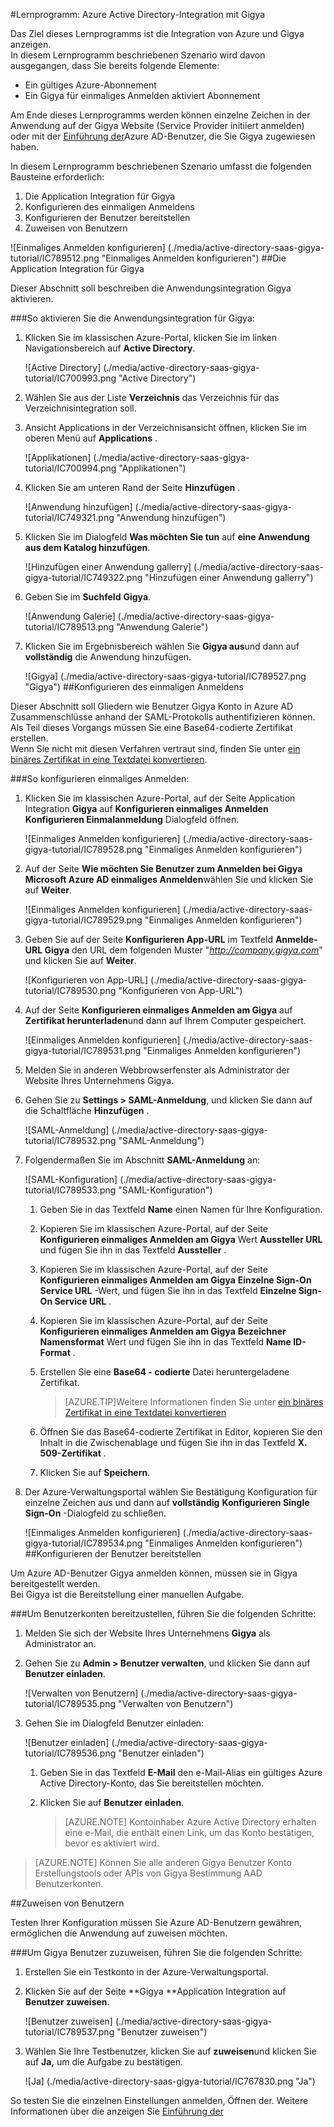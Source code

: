<properties 
    pageTitle="Lernprogramm: Azure Active Directory Integration Gigya | Microsoft Azure" 
    description="Erfahren Sie, wie mit Gigya Azure Active Directory-auf automatisierte Bereitstellung und mehr!" 
    services="active-directory" 
    authors="jeevansd"  
    documentationCenter="na" 
    manager="femila"/>
<tags 
    ms.service="active-directory" 
    ms.devlang="na" 
    ms.topic="article" 
    ms.tgt_pltfrm="na" 
    ms.workload="identity" 
    ms.date="09/01/2016" 
    ms.author="jeedes" />

#<a name="tutorial-azure-active-directory-integration-with-gigya"></a>Lernprogramm: Azure Active Directory-Integration mit Gigya
  
Das Ziel dieses Lernprogramms ist die Integration von Azure und Gigya anzeigen.  
In diesem Lernprogramm beschriebenen Szenario wird davon ausgegangen, dass Sie bereits folgende Elemente:

-   Ein gültiges Azure-Abonnement
-   Ein Gigya für einmaliges Anmelden aktiviert Abonnement
  
Am Ende dieses Lernprogramms werden können einzelne Zeichen in der Anwendung auf der Gigya Website (Service Provider initiiert anmelden) oder mit der [Einführung der](active-directory-saas-access-panel-introduction.md)Azure AD-Benutzer, die Sie Gigya zugewiesen haben.
  
In diesem Lernprogramm beschriebenen Szenario umfasst die folgenden Bausteine erforderlich:

1.  Die Application Integration für Gigya
2.  Konfigurieren des einmaligen Anmeldens
3.  Konfigurieren der Benutzer bereitstellen
4.  Zuweisen von Benutzern

![Einmaliges Anmelden konfigurieren] (./media/active-directory-saas-gigya-tutorial/IC789512.png "Einmaliges Anmelden konfigurieren")
##<a name="enabling-the-application-integration-for-gigya"></a>Die Application Integration für Gigya
  
Dieser Abschnitt soll beschreiben die Anwendungsintegration Gigya aktivieren.

###<a name="to-enable-the-application-integration-for-gigya-perform-the-following-steps"></a>So aktivieren Sie die Anwendungsintegration für Gigya:

1.  Klicken Sie im klassischen Azure-Portal, klicken Sie im linken Navigationsbereich auf **Active Directory**.

    ![Active Directory] (./media/active-directory-saas-gigya-tutorial/IC700993.png "Active Directory")

2.  Wählen Sie aus der Liste **Verzeichnis** das Verzeichnis für das Verzeichnisintegration soll.

3.  Ansicht Applications in der Verzeichnisansicht öffnen, klicken Sie im oberen Menü auf **Applications** .

    ![Applikationen] (./media/active-directory-saas-gigya-tutorial/IC700994.png "Applikationen")

4.  Klicken Sie am unteren Rand der Seite **Hinzufügen** .

    ![Anwendung hinzufügen] (./media/active-directory-saas-gigya-tutorial/IC749321.png "Anwendung hinzufügen")

5.  Klicken Sie im Dialogfeld **Was möchten Sie tun** auf **eine Anwendung aus dem Katalog hinzufügen**.

    ![Hinzufügen einer Anwendung gallerry] (./media/active-directory-saas-gigya-tutorial/IC749322.png "Hinzufügen einer Anwendung gallerry")

6.  Geben Sie im **Suchfeld** **Gigya**.

    ![Anwendung Galerie] (./media/active-directory-saas-gigya-tutorial/IC789513.png "Anwendung Galerie")

7.  Klicken Sie im Ergebnisbereich wählen Sie **Gigya aus**und dann auf **vollständig** die Anwendung hinzufügen.

    ![Gigya] (./media/active-directory-saas-gigya-tutorial/IC789527.png "Gigya")
##<a name="configuring-single-sign-on"></a>Konfigurieren des einmaligen Anmeldens
  
Dieser Abschnitt soll Gliedern wie Benutzer Gigya Konto in Azure AD Zusammenschlüsse anhand der SAML-Protokolls authentifizieren können.  
Als Teil dieses Vorgangs müssen Sie eine Base64-codierte Zertifikat erstellen.  
Wenn Sie nicht mit diesen Verfahren vertraut sind, finden Sie unter [ein binäres Zertifikat in eine Textdatei konvertieren](http://youtu.be/PlgrzUZ-Y1o).

###<a name="to-configure-single-sign-on-perform-the-following-steps"></a>So konfigurieren einmaliges Anmelden:

1.  Klicken Sie im klassischen Azure-Portal, auf der Seite Application Integration **Gigya** auf **Konfigurieren einmaliges Anmelden** **Konfigurieren Einmalanmeldung** Dialogfeld öffnen.

    ![Einmaliges Anmelden konfigurieren] (./media/active-directory-saas-gigya-tutorial/IC789528.png "Einmaliges Anmelden konfigurieren")

2.  Auf der Seite **Wie möchten Sie Benutzer zum Anmelden bei Gigya** **Microsoft Azure AD einmaliges Anmelden**wählen Sie und klicken Sie auf **Weiter**.

    ![Einmaliges Anmelden konfigurieren] (./media/active-directory-saas-gigya-tutorial/IC789529.png "Einmaliges Anmelden konfigurieren")

3.  Geben Sie auf der Seite **Konfigurieren App-URL** im Textfeld **Anmelde-URL Gigya** den URL dem folgenden Muster "*http://company.gigya.com*" und klicken Sie auf **Weiter**.

    ![Konfigurieren von App-URL] (./media/active-directory-saas-gigya-tutorial/IC789530.png "Konfigurieren von App-URL")

4.  Auf der Seite **Konfigurieren einmaliges Anmelden am Gigya** auf **Zertifikat herunterladen**und dann auf Ihrem Computer gespeichert.

    ![Einmaliges Anmelden konfigurieren] (./media/active-directory-saas-gigya-tutorial/IC789531.png "Einmaliges Anmelden konfigurieren")

5.  Melden Sie in anderen Webbrowserfenster als Administrator der Website Ihres Unternehmens Gigya.

6.  Gehen Sie zu **Settings \> SAML-Anmeldung**, und klicken Sie dann auf die Schaltfläche **Hinzufügen** .

    ![SAML-Anmeldung] (./media/active-directory-saas-gigya-tutorial/IC789532.png "SAML-Anmeldung")

7.  Folgendermaßen Sie im Abschnitt **SAML-Anmeldung** an:

    ![SAML-Konfiguration] (./media/active-directory-saas-gigya-tutorial/IC789533.png "SAML-Konfiguration")

    1.  Geben Sie in das Textfeld **Name** einen Namen für Ihre Konfiguration.
    2.  Kopieren Sie im klassischen Azure-Portal, auf der Seite **Konfigurieren einmaliges Anmelden am Gigya** Wert **Aussteller URL** und fügen Sie ihn in das Textfeld **Aussteller** .
    3.  Kopieren Sie im klassischen Azure-Portal, auf der Seite **Konfigurieren einmaliges Anmelden am Gigya** **Einzelne Sign-On Service URL** -Wert, und fügen Sie ihn in das Textfeld **Einzelne Sign-On Service URL** .
    4.  Kopieren Sie im klassischen Azure-Portal, auf der Seite **Konfigurieren einmaliges Anmelden am Gigya** **Bezeichner Namensformat** Wert und fügen Sie ihn in das Textfeld **Name ID-Format** .
    5.  Erstellen Sie eine **Base64 - codierte** Datei heruntergeladene Zertifikat.
        
        >[AZURE.TIP]Weitere Informationen finden Sie unter [ein binäres Zertifikat in eine Textdatei konvertieren](http://youtu.be/PlgrzUZ-Y1o)

    6.  Öffnen Sie das Base64-codierte Zertifikat in Editor, kopieren Sie den Inhalt in die Zwischenablage und fügen Sie ihn in das Textfeld **X. 509-Zertifikat** .
    7.  Klicken Sie auf **Speichern**.

8.  Der Azure-Verwaltungsportal wählen Sie Bestätigung Konfiguration für einzelne Zeichen aus und dann auf **vollständig** **Konfigurieren Single Sign-On** -Dialogfeld zu schließen.

    ![Einmaliges Anmelden konfigurieren] (./media/active-directory-saas-gigya-tutorial/IC789534.png "Einmaliges Anmelden konfigurieren")
##<a name="configuring-user-provisioning"></a>Konfigurieren der Benutzer bereitstellen
  
Um Azure AD-Benutzer Gigya anmelden können, müssen sie in Gigya bereitgestellt werden.  
Bei Gigya ist die Bereitstellung einer manuellen Aufgabe.

###<a name="to-provision-a-user-accounts-perform-the-following-steps"></a>Um Benutzerkonten bereitzustellen, führen Sie die folgenden Schritte:

1.  Melden Sie sich der Website Ihres Unternehmens **Gigya** als Administrator an.

2.  Gehen Sie zu **Admin \> Benutzer verwalten**, und klicken Sie dann auf **Benutzer einladen**.

    ![Verwalten von Benutzern] (./media/active-directory-saas-gigya-tutorial/IC789535.png "Verwalten von Benutzern")

3.  Gehen Sie im Dialogfeld Benutzer einladen:

    ![Benutzer einladen] (./media/active-directory-saas-gigya-tutorial/IC789536.png "Benutzer einladen")

    1.  Geben Sie in das Textfeld **E-Mail** den e-Mail-Alias ein gültiges Azure Active Directory-Konto, das Sie bereitstellen möchten.
    2.  Klicken Sie auf **Benutzer einladen**.
    
        >[AZURE.NOTE] Kontoinhaber Azure Active Directory erhalten eine e-Mail, die enthält einen Link, um das Konto bestätigen, bevor es aktiviert wird.

>[AZURE.NOTE] Können Sie alle anderen Gigya Benutzer Konto Erstellungstools oder APIs von Gigya Bestimmung AAD Benutzerkonten.

##<a name="assigning-users"></a>Zuweisen von Benutzern
  
Testen Ihrer Konfiguration müssen Sie Azure AD-Benutzern gewähren, ermöglichen die Anwendung auf zuweisen möchten.

###<a name="to-assign-users-to-gigya-perform-the-following-steps"></a>Um Gigya Benutzer zuzuweisen, führen Sie die folgenden Schritte:

1.  Erstellen Sie ein Testkonto in der Azure-Verwaltungsportal.

2.  Klicken Sie auf der Seite **Gigya **Application Integration auf **Benutzer zuweisen**.

    ![Benutzer zuweisen] (./media/active-directory-saas-gigya-tutorial/IC789537.png "Benutzer zuweisen")

3.  Wählen Sie Ihre Testbenutzer, klicken Sie auf **zuweisen**und klicken Sie auf **Ja,** um die Aufgabe zu bestätigen.

    ![Ja] (./media/active-directory-saas-gigya-tutorial/IC767830.png "Ja")
  
So testen Sie die einzelnen Einstellungen anmelden, Öffnen der. Weitere Informationen über die anzeigen Sie [Einführung der](active-directory-saas-access-panel-introduction.md)